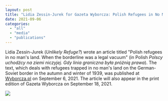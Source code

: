 ```yaml
---
layout: post
title: "Lidia Zessin-Jurek for Gazeta Wyborcza: Polish Refugees in No Man's Land"
date: 2021-09-06
categories: 
  - "all"
  - "media"
  - "publications"
---
```


Lidia Zessin-Jurek (_Unlikely Refuge?_) wrote an article titled "Polish refugees in no man's land. When the borderline was a legal vacuum" (in Polish _Polscy uchodźcy na ziemi niczyjej. Gdy linia graniczna była próżnią prawa_). The text, which deals with refugees trapped in no man's land on the German-Soviet border in the autumn and winter of 1939, was published at [Wyborcza.pl](https://wyborcza.pl/alehistoria/7,121681,27537312,polscy-uchodzcy-na-ziemi-niczyjej.html?fbclid=IwAR29Qk1xaB3Gpkvn_Ed0TG7rg-PjOVAuzcJmpJuVxWnQWoIxDmWyXxkDq5o) on September 6, 2021. The article will also appear in the print edition of Gazeta Wyborcza on September 18, 2021.

[![](/assets/images/Obrazek1.png)](https://wyborcza.pl/alehistoria/7,121681,27537312,polscy-uchodzcy-na-ziemi-niczyjej.html?fbclid=IwAR29Qk1xaB3Gpkvn_Ed0TG7rg-PjOVAuzcJmpJuVxWnQWoIxDmWyXxkDq5o)
